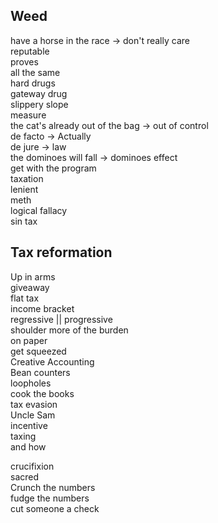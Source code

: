 
  
Weed 
------  
have a horse in the race -> don't really care  
reputable  
proves  
all the same  
hard drugs  
gateway drug  
slippery slope  
measure  
the cat's already out of the bag -> out of control  
de facto -> Actually  
de jure -> law  
the dominoes will fall -> dominoes effect  
get with the program  
taxation  
lenient  
meth  
logical fallacy  
sin tax  


  
Tax reformation
---  
Up in arms  
giveaway  
flat tax  
income bracket  
regressive || progressive  
shoulder more of the burden  
on paper  
get squeezed  
Creative Accounting  
Bean counters  
loopholes  
cook the books  
tax evasion  
Uncle Sam  
incentive  
taxing  
and how  
  
crucifixion  
sacred  
Crunch the numbers  
fudge the numbers  
cut someone a check  
